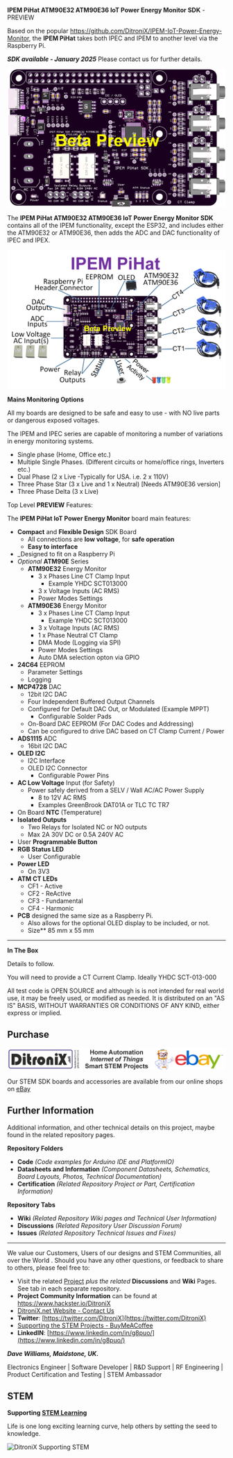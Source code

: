 **IPEM PiHat ATM90E32 ATM90E36 IoT Power Energy Monitor SDK** - PREVIEW

Based on the popular https://github.com/DitroniX/IPEM-IoT-Power-Energy-Monitor, the **IPEM PiHat** takes both IPEC and IPEM to another level via the Raspberry Pi.

***SDK available - January 2025***   Please contact us for further details.

![IPEM PiHat - Beta Preview](https://github.com/DitroniX/IPEM-PiHat-IoT-Power-Energy-Monitor/blob/main/Datasheets%20and%20Information/IPEM%20PiHat%20ATM90E32%20ATM90E36%20Beta%20Preview.png)

The **IPEM PiHat ATM90E32 ATM90E36 IoT Power Energy Monitor SDK** contains all of the IPEM functionality, except the ESP32, and includes either the ATM90E32 or ATM90E36, then adds the ADC and DAC functionality of IPEC and IPEX.

![IPEM PiHat - Beta Overview](https://github.com/DitroniX/IPEM-PiHat-IoT-Power-Energy-Monitor/blob/main/Datasheets%20and%20Information/DitroniX.net%20IPEM%20PiHat%20Power%20Energy%20Monitor%20Board%20SDK.png)

**Mains Monitoring Options**

All my boards are designed to be safe and easy to use - with NO live parts or dangerous exposed voltages.

The IPEM and IPEC series are capable of monitoring a number of variations in energy monitoring systems.

 - Single phase (Home, Office etc.) 
 - Multiple Single Phases.  (Different circuits or home/office rings, Inverters etc.) 
 - Dual Phase (2 x Live -Typically for USA.  i.e. 2 x 110V) 
 - Three Phase Star (3 x Live and 1 x Neutral) [Needs ATM90E36 version] 
 - Three Phase Delta (3 x Live)

Top Level **PREVIEW** Features:

The  **IPEM PiHat IoT Power Energy Monitor**  board main features:

-   **Compact**  and  **Flexible Design**  SDK Board
    -   All connections are  **low voltage**, for  **safe operation**
    -   **Easy to interface**
-   _Designed to fit on a Raspberry Pi
-   _Optional_  **ATM90E**  Series
    -   **ATM90E32**  Energy Monitor
        -   3 x Phases Line CT Clamp Input
            -   Example YHDC SCT013000
        -   3 x Voltage Inputs (AC RMS)
        -   Power Modes Settings
    -   **ATM90E36**  Energy Monitor
        -   3 x Phases Line CT Clamp Input
            -   Example YHDC SCT013000
        -   3 x Voltage Inputs (AC RMS)
        -   1 x Phase Neutral CT Clamp
        -   DMA Mode (Logging via SPI)
        -   Power Modes Settings
        -   Auto DMA selection opton via GPIO
-   **24C64**  EEPROM
    -   Parameter Settings
    -   Logging
 - **MCP4728** DAC
	 - 12bit I2C DAC
	 - Four Independent Buffered Output Channels
	 - Configured for Default DAC Out, or Modulated (Example MPPT)
		 - Configurable Solder Pads
	 - On-Board DAC EEPROM (For DAC Codes and Addressing)
	 - Can be configured to drive DAC based on CT Clamp Current / Power
 - **ADS1115** ADC
	 - 16bit I2C DAC 
-   **OLED I2C**
    -   I2C Interface
    -   OLED I2C Connector
        -   Configurable Power Pins
-   **AC Low Voltage**  Input (for Safety)
    -   Power safely derived from a SELV / Wall AC/AC Power Supply
        -   8 to 12V AC RMS
        -   Examples GreenBrook DAT01A or TLC TC TR7
-   On Board  **NTC**  (Temperature)
-   **Isolated Outputs**
    -   Two Relays for Isolated NC or NO outputs
    -   Max 2A 30V DC or 0.5A 240V AC
-   User  **Programmable Button**
-   **RGB Status LED**
    -   User Configurable
-   **Power LED**
    -   On 3V3
-   **ATM CT LEDs**
    -   CF1 - Active
    -   CF2 - ReActive
    -   CF3 - Fundamental
    -   CF4 - Harmonic
-   **PCB** designed the same size as a Raspberry Pi.
    -   Also allows for the optional OLED display to be included, or not.
    -   Size**  85 mm x 55 mm


------------

**In The Box**

Details to follow.

You will need to provide a CT Current Clamp. Ideally YHDC SCT-013-000

All test code is OPEN SOURCE and although is is not intended for real world use, it may be freely used, or modified as needed. It is distributed on an "AS IS" BASIS, WITHOUT WARRANTIES OR CONDITIONS OF ANY KIND, either express or implied.

## **Purchase**
[![Display-Type-B](https://raw.githubusercontent.com/DitroniX/DitroniX/main/Files/DitroniX.net%20STEM%20IoT%20eBay.jpg?raw=true)](https://www.ebay.co.uk/usr/ditronixuk)

Our STEM SDK boards and accessories are available from our online shops on [eBay](https://www.ebay.co.uk/usr/ditronixuk) 
## **Further Information**

Additional information, and other technical details on this project, maybe found in the related repository pages.

**Repository Folders**

 - **Code** *(Code examples for Arduino  IDE and PlatformIO)*
 -  **Datasheets and Information** *(Component Datasheets, Schematics, Board Layouts, Photos, Technical Documentation)*
 - **Certification** *(Related Repository Project or Part, Certification Information)*

**Repository Tabs**

 - **Wiki** *(Related Repository Wiki pages and Technical User Information)*
 - **Discussions** *(Related Repository User Discussion Forum)*
 - **Issues** *(Related Repository Technical Issues and Fixes)*

***

We value our Customers, Users of our designs and STEM Communities, all over the World . Should you have any other questions, or feedback to share to others, please feel free to:

* Visit the related [Project](https://github.com/DitroniX?tab=repositories) *plus the related* **Discussions** and **Wiki** Pages.  See tab in each separate repository.
* **Project Community Information** can be found at https://www.hackster.io/DitroniX
* [DitroniX.net Website - Contact Us](https://ditronix.net/contact/)
* **Twitter**: [https://twitter.com/DitroniX](https://twitter.com/DitroniX)
* [Supporting the STEM Projects - BuyMeACoffee](https://www.buymeacoffee.com/DitroniX)
*  **LinkedIN**: [https://www.linkedin.com/in/g8puo/](https://www.linkedin.com/in/g8puo/)

***Dave Williams, Maidstone, UK.***

Electronics Engineer | Software Developer | R&D Support | RF Engineering | Product Certification and Testing | STEM Ambassador

## STEM

**Supporting [STEM Learning](https://www.stem.org.uk/)**

Life is one long exciting learning curve, help others by setting the seed to knowledge.

![DitroniX Supporting STEM](https://hackster.imgix.net/uploads/attachments/1606838/stem_ambassador_-_100_volunteer_badge_edxfxlrfbc1_bjdqharfoe1_xbqi2KUcri.png?auto=compress%2Cformat&w=540&fit=max)
